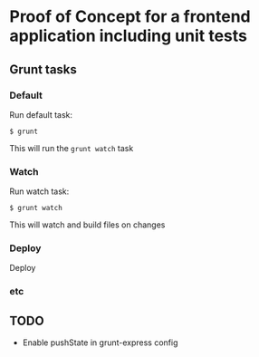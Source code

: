 # Proof of Concept for a frontend application including unit tests

## Grunt tasks

### Default

Run default task:
	
	$ grunt

This will run the `grunt watch` task

### Watch

Run watch task:

	$ grunt watch

This will watch and build files on changes

### Deploy

Deploy

### etc


## TODO

- Enable pushState in grunt-express config